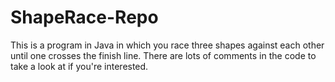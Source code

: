 # ShapeRace-Repo
This is a program in Java in which you race three shapes against each other until one crosses the finish line. There are lots of comments in the code to take a look at if you're interested.
